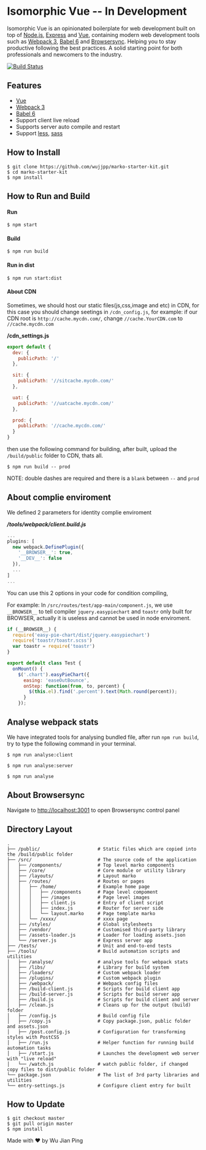 # Isomorphic Vue -- In Development
Isomorphic Vue is an opinionated boilerplate for web
development built on top of [Node.js](https://nodejs.org/),
[Express](http://expressjs.com/) and
[Vue](https://vuejs.org/), containing modern web development
tools such as [Webpack 3](http://webpack.github.io/), [Babel 6](https://babeljs.io/)
and [Browsersync](http://www.browsersync.io/). Helping you to stay productive
following the best practices. A solid starting point for both professionals
and newcomers to the industry.

[![Build Status](https://travis-ci.org/wujjpp/isomorphic-vue.svg?branch=master)](https://travis-ci.org/wujjpp/isomorphic-vue)

## Features
- [Vue](https://vuejs.org/)
- [Webpack 3](https://webpack.js.org/)
- [Babel 6](https://babeljs.io/)
- Support client live reload
- Supports server auto compile and restart
- Support [less](http://lesscss.org/), [sass](https://sass-lang.com/)

## How to Install
```shell
$ git clone https://github.com/wujjpp/marko-starter-kit.git
$ cd marko-starter-kit
$ npm install
```

## How to Run and Build
#### Run
```shell
$ npm start
 ```

#### Build
```shell
$ npm run build
```

#### Run in dist
```shell
$ npm run start:dist
```

#### About CDN
Sometimes, we should host our static files(js,css,image and etc) in CDN, for this case you should change seetings in  `/cdn_config.js`,
for example: if our CDN root is `http://cache.mycdn.com/`, change `//cache.YourCDN.com` to `//cache.mycdn.com`

__/cdn_settings.js__
```javascript
export default {
  dev: {
    publicPath: '/'
  },

  sit: {
    publicPath: '//sitcache.mycdn.com/'
  },

  uat: {
    publicPath: '//uatcache.mycdn.com/'
  },

  prod: {
    publicPath: '//cache.mycdn.com/'
  }
}

```
then use the following command for building, after built, upload the `/build/public` folder to CDN,  thats all.
```shell
$ npm run build -- prod
```
NOTE: double dashes are required and there is a `blank` between `--` and `prod`

## About complie enviroment
We defined 2 parameters for identity complie enviroment

___/tools/webpack/client.build.js___
```javascript
...
plugins: [
  new webpack.DefinePlugin({
    '__BROWSER__': true,
    '__DEV__': false
  }),
  ...
]  
...
```
You can use this 2 options in your code for condition compiling,

For example: In `/src/routes/test/app-main/component.js`, we use `__BROWSER__` to tell compiler `jquery.easypiechart` and `toastr` only built for BROWSER, actually it is useless and cannot be used in node enviroment.
```javascript
if (__BROWSER__) {
  require('easy-pie-chart/dist/jquery.easypiechart')
  require('toastr/toastr.scss')
  var toastr = require('toastr')
}

export default class Test {
  onMount() {
    $('.chart').easyPieChart({
      easing: 'easeOutBounce',
      onStep: function(from, to, percent) {
        $(this.el).find('.percent').text(Math.round(percent));
      }
    });
```

## Analyse webpack stats
We have integrated tools for analysing bundled file, after run `npm run build`, try to type the following command in your terminal.

```shell
$ npm run analyse:client
```

```shell
$ npm run analyse:server
```

```shell
$ npm run analyse
```

## About Browsersync
Navigate to [http://localhost:3001](http://localhost:3001) to open Browsersync control panel

## Directory Layout
```
.
├── /public/                     # Static files which are copied into the /build/public folder
├── /src/                        # The source code of the application
│   ├── /components/             # Top level marko components
│   ├── /core/                   # Core module or utility library
│   ├── /layouts/                # Layout marko
│   ├── /routes/                 # Routes or pages
│   │   ├── /home/               # Example home page
│   │   │   ├── /components      # Page level compoment
│   │   │   ├── /images          # Page level images
│   │   │   ├── client.js        # Entry of client script
│   │   │   ├── index.js         # Router for server side
│   │   │   └── layout.marko     # Page template marko
│   │   └── /xxxx/               # xxxx page    
│   ├── /styles/                 # Global stylesheets
│   ├── /vendor/                 # Customised third-party library
│   ├── /assets-loader.js        # Loader for loading assets.json
│   └── /server.js               # Express server app
├── /tests/                      # Unit and end-to-end tests
├── /tools/                      # Build automation scripts and utilities
│   ├── /analyse/                # analyse tools for webpack stats
│   ├── /libs/                   # Library for build system
│   ├── /loaders/                # Custom webpack loader
│   ├── /plugins/                # Custom webpack plugin
│   ├── /webpack/                # Webpack config files
│   ├── /build-client.js         # Scripts for build client app
│   ├── /build-server.js         # Scripts for build server app
│   ├── /build.js                # Scripts for build client and server
│   ├── /clean.js                # Cleans up for the output (build) folder
│   ├── /config.js               # Build config file
│   ├── /copy.js                 # Copy package.json, public folder and assets.json
│   ├── /post.config.js          # Configuration for transforming styles with PostCSS
│   ├── /run.js                  # Helper function for running build automation tasks
│   ├── /start.js                # Launches the development web server with "live reload"
│   └── /watch.js                # watch public folder, if changed copy files to dist/public folder
└── package.json                 # The list of 3rd party libraries and utilities
└── entry-settings.js            # Configure client entry for built
```

## How to Update
```shell
$ git checkout master
$ git pull origin master
$ npm install
```

Made with ♥ by Wu Jian Ping
